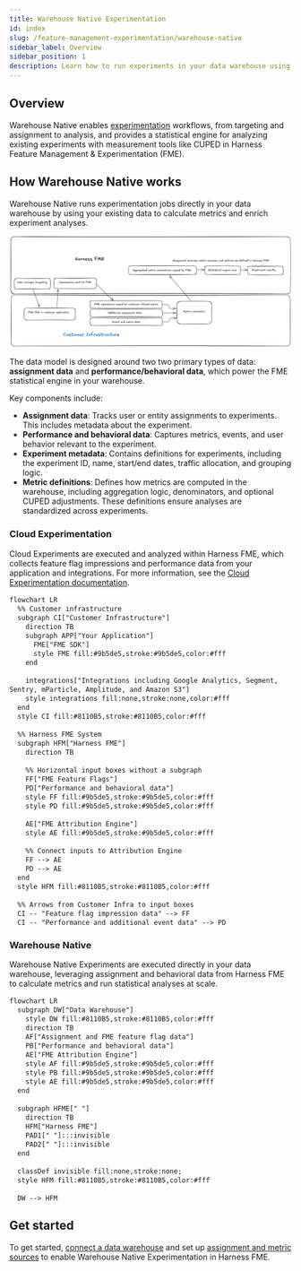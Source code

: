 ```yaml
---
title: Warehouse Native Experimentation
id: index
slug: /feature-management-experimentation/warehouse-native
sidebar_label: Overview
sidebar_position: 1
description: Learn how to run experiments in your data warehouse using Harness Feature Management & Experimentation (FME).
---
```


<CTABanner
  buttonText="Request Access"
  title="Warehouse Native is in beta!"
  tagline="Get early access to run Harness FME experiments directly in your data warehouse."
  link="https://developer.harness.io/docs/feature-management-experimentation/fme-support"
  closable={true}
  target="_self"
/>

## Overview

Warehouse Native enables [experimentation](/docs/feature-management-experimentation/experimentation/setup/) workflows, from targeting and assignment to analysis, and provides a statistical engine for analyzing existing experiments with measurement tools like CUPED in Harness Feature Management & Experimentation (FME).

## How Warehouse Native works

Warehouse Native runs experimentation jobs directly in your <Tooltip id="fme.warehouse-native.data-warehouse">data warehouse</Tooltip> by using your existing data to calculate metrics and enrich experiment analyses. 

![](./static/data-flow.png)

The data model is designed around two two primary types of data: **assignment data** and **performance/behavioral data**, which power the FME statistical engine in your warehouse. 

Key components include:

- **Assignment data**: Tracks user or entity assignments to experiments. This includes metadata about the experiment.
- **Performance and behavioral data**: Captures metrics, events, and user behavior relevant to the experiment.
- **Experiment metadata**: Contains definitions for experiments, including the experiment ID, name, start/end dates, traffic allocation, and grouping logic.
- **Metric definitions**: Defines how metrics are computed in the warehouse, including aggregation logic, denominators, and optional CUPED adjustments. These definitions ensure analyses are standardized across experiments.

### Cloud Experimentation

<Tooltip id="fme.warehouse-native.cloud-experimentation">Cloud Experiments</Tooltip> are executed and analyzed within Harness FME, which collects feature flag impressions and performance data from your application and integrations. For more information, see the [Cloud Experimentation documentation](/docs/feature-management-experimentation/experimentation).

```mermaid
flowchart LR
  %% Customer infrastructure
  subgraph CI["Customer Infrastructure"]
    direction TB
    subgraph APP["Your Application"]
      FME["FME SDK"]
      style FME fill:#9b5de5,stroke:#9b5de5,color:#fff
    end

    integrations["Integrations including Google Analytics, Segment, Sentry, mParticle, Amplitude, and Amazon S3"]
    style integrations fill:none,stroke:none,color:#fff
  end
  style CI fill:#8110B5,stroke:#8110B5,color:#fff

  %% Harness FME System
  subgraph HFM["Harness FME"]
    direction TB

    %% Horizontal input boxes without a subgraph
    FF["FME Feature Flags"]
    PD["Performance and behavioral data"]
    style FF fill:#9b5de5,stroke:#9b5de5,color:#fff
    style PD fill:#9b5de5,stroke:#9b5de5,color:#fff

    AE["FME Attribution Engine"]
    style AE fill:#9b5de5,stroke:#9b5de5,color:#fff

    %% Connect inputs to Attribution Engine
    FF --> AE
    PD --> AE
  end
  style HFM fill:#8110B5,stroke:#8110B5,color:#fff

  %% Arrows from Customer Infra to input boxes
  CI -- "Feature flag impression data" --> FF
  CI -- "Performance and additional event data" --> PD
```

### Warehouse Native

<Tooltip id="fme.warehouse-native.warehouse-native">Warehouse Native Experiments</Tooltip> are executed directly in your data warehouse, leveraging assignment and behavioral data from Harness FME to calculate metrics and run statistical analyses at scale. 

```mermaid
flowchart LR
  subgraph DW["Data Warehouse"]
    style DW fill:#8110B5,stroke:#8110B5,color:#fff
    direction TB
    AF["Assignment and FME feature flag data"]
    PB["Performance and behavioral data"]
    AE["FME Attribution Engine"]
    style AF fill:#9b5de5,stroke:#9b5de5,color:#fff
    style PB fill:#9b5de5,stroke:#9b5de5,color:#fff
    style AE fill:#9b5de5,stroke:#9b5de5,color:#fff
  end

  subgraph HFME[" "]
    direction TB
    HFM["Harness FME"]
    PAD1[" "]:::invisible
    PAD2[" "]:::invisible
  end

  classDef invisible fill:none,stroke:none;
  style HFM fill:#8110B5,stroke:#8110B5,color:#fff

  DW --> HFM

```

## Get started

To get started, [connect a data warehouse](/docs/feature-management-experimentation/warehouse-native/integrations/) and set up [assignment and metric sources](/docs/feature-management-experimentation/warehouse-native/setup/) to enable Warehouse Native Experimentation in Harness FME.